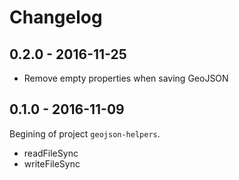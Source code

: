 
# Changelog

## 0.2.0 - 2016-11-25

- Remove empty properties when saving GeoJSON

## 0.1.0 - 2016-11-09

Begining of project `geojson-helpers`.

- readFileSync
- writeFileSync